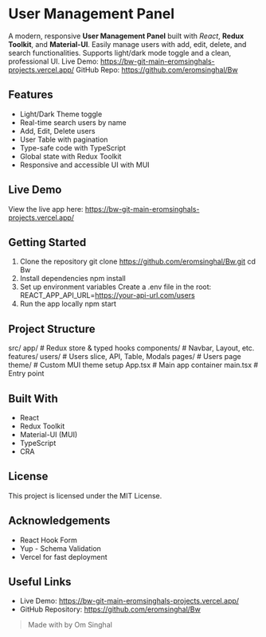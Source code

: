 # User Management Panel
A modern, responsive **User Management Panel** built with *React*, **Redux Toolkit**, and
**Material-UI**.
Easily manage users with add, edit, delete, and search functionalities.
Supports light/dark mode toggle and a clean, professional UI.
Live Demo: https://bw-git-main-eromsinghals-projects.vercel.app/
GitHub Repo: https://github.com/eromsinghal/Bw
## Features
- Light/Dark Theme toggle
- Real-time search users by name
- Add, Edit, Delete users
- User Table with pagination
- Type-safe code with TypeScript
- Global state with Redux Toolkit
- Responsive and accessible UI with MUI
## Live Demo
 View the live app here: https://bw-git-main-eromsinghals-projects.vercel.app/
## Getting Started
1. Clone the repository
 git clone https://github.com/eromsinghal/Bw.git
 cd Bw
2. Install dependencies
 npm install
3. Set up environment variables
 Create a .env file in the root:
   REACT_APP_API_URL=https://your-api-url.com/users
4. Run the app locally
 npm start
## Project Structure
src/
 app/ # Redux store & typed hooks
 components/ # Navbar, Layout, etc.
 features/
 users/ # Users slice, API, Table, Modals
 pages/ # Users page
 theme/ # Custom MUI theme setup
 App.tsx # Main app container
 main.tsx # Entry point
## Built With
- React
- Redux Toolkit
- Material-UI (MUI)
- TypeScript
- CRA
## License
This project is licensed under the MIT License.
## Acknowledgements
- React Hook Form
- Yup - Schema Validation
- Vercel for fast deployment
## Useful Links
- Live Demo: https://bw-git-main-eromsinghals-projects.vercel.app/
- GitHub Repository: https://github.com/eromsinghal/Bw
> Made with by Om Singhal
